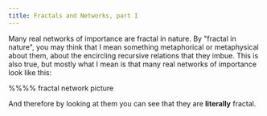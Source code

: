 ```yaml
---
title: Fractals and Networks, part I
---
```


Many real networks of importance are fractal in nature. By "fractal in nature", you may think that I mean something metaphorical or metaphysical about them, about the encircling recursive relations that they imbue. This is also true, but mostly what I mean is that many real networks of importance look like this:

%%%% fractal network picture

And therefore by looking at them you can see that they are __literally__ fractal.
